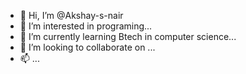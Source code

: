 - 👋 Hi, I’m @Akshay-s-nair
- 👀 I’m interested in programing...
- 🌱 I’m currently learning Btech in computer science...
- 💞️ I’m looking to collaborate on ...
- 📫 ...

<!---
Akshay-s-nair/Akshay-s-nair is a ✨ special ✨ repository because its `README.md` (this file) appears on your GitHub profile.
You can click the Preview link to take a look at your changes.
--->
